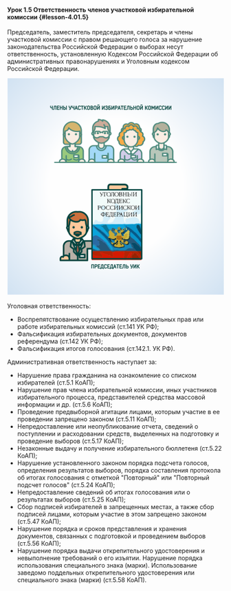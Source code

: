 #### Урок 1.5 Ответственность членов участковой избирательной комиссии {#lesson-4.01.5}

Председатель, заместитель председателя, секретарь и члены участковой комиссии с правом решающего голоса за нарушение законодательства Российской Федерации о выборах несут ответственность, установленную Кодексом Российской Федерации об административных правонарушениях и Уголовным кодексом Российской Федерации.

![Рисунок 1.5.1. За нарушения законодательства о выборах установлена уголовная и административная ответственность членов участковой комиссии ](./4.01.5.1.svg)

Уголовная ответственность:

- Воспрепятствование осуществлению избирательных прав или работе избирательных комиссий (ст.141 УК РФ);
- Фальсификация избирательных документов, документов референдума (ст.142 УК РФ);
- Фальсификация итогов голосования (ст.142.1. УК РФ).

Административная ответственность наступает за:

- Нарушение права гражданина на ознакомление со списком избирателей (ст.5.1 КоАП);
- Нарушение прав члена избирательной комиссии, иных участников избирательного процесса, представителей средства массовой информации и др. (ст.5.6 КоАП);
- Проведение предвыборной агитации лицами, которым участие в ее проведении запрещено законом (ст.5.11 КоАП);
- Непредоставление или неопубликование отчета, сведений о поступлении и расходовании средств, выделенных на подготовку и проведение выборов (ст.5.17 КоАП);
- Незаконные выдачу и получение избирательного бюллетеня (ст.5.22 КоАП);
- Нарушение установленного законом порядка подсчета голосов, определения результатов выборов, порядка составления протокола об итогах голосования с отметкой "Повторный" или "Повторный подсчет голосов" (ст.5.24 КоАП);
- Непредоставление сведений об итогах голосования или о результатах выборов (ст.5.25 КоАП);
- Сбор подписей избирателей в запрещенных местах, а также сбор подписей лицами, которым участие в этом запрещено законом (ст.5.47 КоАП);
- Нарушение порядка и сроков представления и хранения документов, связанных с подготовкой и проведением выборов (ст.5.56 КоАП);
- Нарушение порядка выдачи открепительного удостоверения и невыполнение требований о его изъятии. Нарушение порядка использования специального знака (марки). Использование заведомо поддельных открепительного удостоверения или специального знака (марки) (ст.5.58 КоАП).
